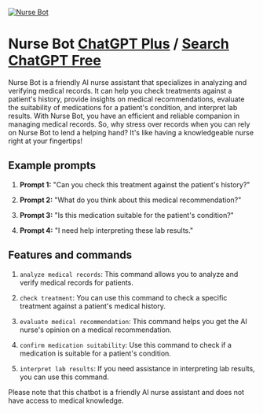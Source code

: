 
[![Nurse Bot](https://files.oaiusercontent.com/file-5tin9vPY5qKFqTE7uzrWtkXb?se=2123-10-18T05%3A58%3A04Z&sp=r&sv=2021-08-06&sr=b&rscc=max-age%3D31536000%2C%20immutable&rscd=attachment%3B%20filename%3Da0bafead-eb1a-4988-8f64-2f624ea4f1a1.png&sig=PCRCvttyMrBTJSqEvPY3lRB3bdFYTc3RPKYJBQuNQZg%3D)](https://chat.openai.com/g/g-iWrtiv7E9-nurse-bot)

# Nurse Bot [ChatGPT Plus](https://chat.openai.com/g/g-iWrtiv7E9-nurse-bot) / [Search ChatGPT Free](https://gptcall.net/index.html#/?search=Nurse%20Bot)

Nurse Bot is a friendly AI nurse assistant that specializes in analyzing and verifying medical records. It can help you check treatments against a patient's history, provide insights on medical recommendations, evaluate the suitability of medications for a patient's condition, and interpret lab results. With Nurse Bot, you have an efficient and reliable companion in managing medical records. So, why stress over records when you can rely on Nurse Bot to lend a helping hand? It's like having a knowledgeable nurse right at your fingertips!

## Example prompts

1. **Prompt 1:** "Can you check this treatment against the patient's history?"

2. **Prompt 2:** "What do you think about this medical recommendation?"

3. **Prompt 3:** "Is this medication suitable for the patient's condition?"

4. **Prompt 4:** "I need help interpreting these lab results."

## Features and commands

1. `analyze medical records`: This command allows you to analyze and verify medical records for patients.

2. `check treatment`: You can use this command to check a specific treatment against a patient's medical history.

3. `evaluate medical recommendation`: This command helps you get the AI nurse's opinion on a medical recommendation.

4. `confirm medication suitability`: Use this command to check if a medication is suitable for a patient's condition.

5. `interpret lab results`: If you need assistance in interpreting lab results, you can use this command.

Please note that this chatbot is a friendly AI nurse assistant and does not have access to medical knowledge.


